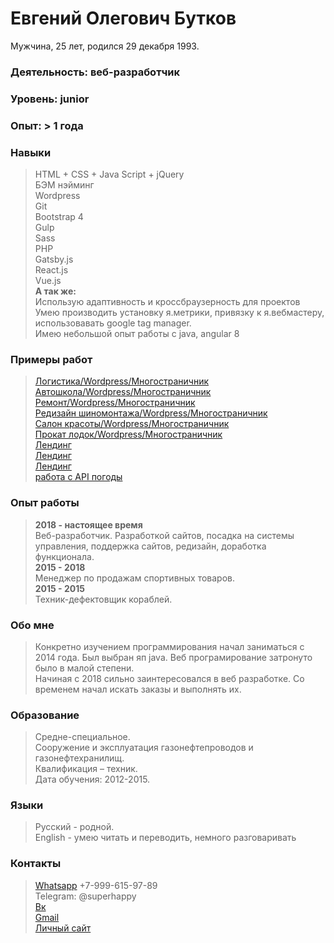 # Евгений Олегович Бутков
Мужчина, 25 лет, родился 29 декабря 1993.  

### Деятельность: веб-разработчик  
### Уровень: junior   
### Опыт: > 1 года   

### Навыки
>HTML + CSS + Java Script + jQuery  
>БЭМ нэйминг  
>Wordpress  
>Git  
>Bootstrap 4   
>Gulp   
>Sass  
>PHP  
>Gatsby.js      
>React.js   
>Vue.js   
**А так же:**  
>Использую адаптивность и кроссбраузерность для проектов  
>Умею производить установку я.метрики, привязку к я.вебмастеру, использовавать google tag manager.  
>Имею небольшой опыт работы с java, angular 8  

### Примеры работ
>[Логистика/Wordpress/Многостраничник](http://atransdv.ru/)   
>[Автошкола/Wordpress/Многостраничник](http://autogrenada.ru/)   
>[Ремонт/Wordpress/Многостраничник](https://p-z-o.ru/remont-spectechniki)   
>[Редизайн шиномонтажа/Wordpress/Многостраничник](http://shinomontage24.ru/)   
>[Салон красоты/Wordpress/Многостраничник](http://montana-nails.ru/)     
>[Прокат лодок/Wordpress/Многостраничник](https://flyboats.ru/)   
>[Лендинг](https://webdiller.github.io/mars/)   
>[Лендинг](https://webdiller.github.io/fruits/)    
>[Лендинг](https://ornate-carving.com/)    
>[работа с API погоды](https://github.com/webdiller/weather-app)    

### Опыт работы
>**2018 - настоящее время**  
> Веб-разработчик. Разработкой сайтов, посадка на системы управления, поддержка сайтов, редизайн, доработка функционала.    
>**2015 - 2018**  
> Менеджер по продажам спортивных товаров.  
>**2015 - 2015**  
> Техник-дефектовщик кораблей.

### Обо мне
> Конкретно изучением программирования начал заниматься с 2014 года. Был выбран яп java. Веб програмирование затронуто было в малой степени.  
> Начиная с 2018 сильно заинтересовался в веб разработке. Со временем начал искать заказы и выполнять их.

### Образование 
>Средне-специальное.  
>Сооружение и эксплуатация газонефтепроводов и газонефтехранилищ.  
>Квалификация – техник.  
>Дата обучения: 2012-2015.  

### Языки 
>Русский - родной.  
>English - умею читать и переводить, немного разговаривать

### Контакты 
>[Whatsapp](https://wa.me/79996159789) +7-999-615-97-89  
>Telegram: @superhappy  
>[Вк](https://vk.com/eugenefromrus)  
>[Gmail](mailto:eugenefromrus@gmail.com)  
>[Личный сайт](www.webdiller.ru)  
